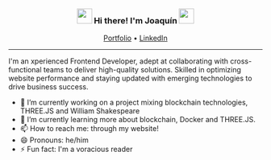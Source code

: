 <!-- Heading -->
<h3 align="center"><img src = "https://raw.githubusercontent.com/MartinHeinz/MartinHeinz/master/wave.gif" width = 30px> Hi there! I'm Joaquín <img src = "https://raw.githubusercontent.com/MartinHeinz/MartinHeinz/master/wave.gif" width = 30px></h3>

<!-- Profile Views -->

<p align="center">
  <a href="https://www.joaquinfischer.com" target="_blank">Portfolio</a> •
  <a href="https://www.linkedin.com/in/joaquin-fischer/" target="_blank">LinkedIn</a>
</p>

 <!-- About section -->

---

I'm an xperienced Frontend Developer, adept at collaborating with cross-functional teams to deliver high-quality solutions. Skilled in optimizing website performance and staying updated with emerging technologies to drive business success.


- 🔭 I’m currently working on a project mixing blockchain technologies, THREE.JS and William Shakespeare
- 🌱 I’m currently learning more about blockchain, Docker and THREE.JS.
- 📫 How to reach me: through my website!
- 😄 Pronouns: he/him
- ⚡ Fun fact: I'm a voracious reader

<!-- About section: END -->
 
